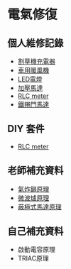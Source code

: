 # 電氣修復

## 個人維修記錄

- [割草機充電器](./割草機充電器/README.md)
- [車用暖風機](./車用暖風機/README.md)
- [LED電燈](./LED電燈/README.md)
- [加壓馬達](./加壓馬達/README.md)
- [RLC meter](./RLC_meter/README.md)
- [鐵捲門馬達](./鐵捲門馬達/README.md)

## DIY 套件

- [RLC meter](./RLC_meter/)

## 老師補充資料

- [氣炸鍋原理](./氣炸鍋原理/README.md)
- [微波爐原理](./微波爐原理/README.md)
- [蔽極式馬達原理](./蔽極式馬達原理/README.md)

## 自己補充資料

- 啟動電容原理
- TRIAC原理